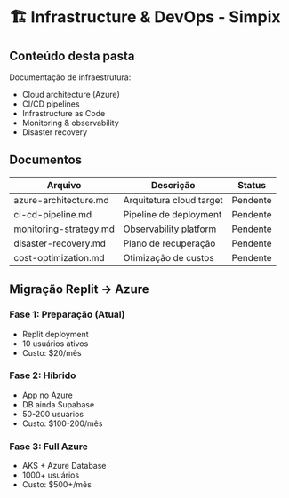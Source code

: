 # 🏗️ Infrastructure & DevOps - Simpix

## Conteúdo desta pasta

Documentação de infraestrutura:

- Cloud architecture (Azure)
- CI/CD pipelines
- Infrastructure as Code
- Monitoring & observability
- Disaster recovery

## Documentos

| Arquivo                | Descrição                | Status   |
| ---------------------- | ------------------------ | -------- |
| azure-architecture.md  | Arquitetura cloud target | Pendente |
| ci-cd-pipeline.md      | Pipeline de deployment   | Pendente |
| monitoring-strategy.md | Observability platform   | Pendente |
| disaster-recovery.md   | Plano de recuperação     | Pendente |
| cost-optimization.md   | Otimização de custos     | Pendente |

## Migração Replit → Azure

### Fase 1: Preparação (Atual)

- Replit deployment
- 10 usuários ativos
- Custo: $20/mês

### Fase 2: Híbrido

- App no Azure
- DB ainda Supabase
- 50-200 usuários
- Custo: $100-200/mês

### Fase 3: Full Azure

- AKS + Azure Database
- 1000+ usuários
- Custo: $500+/mês
